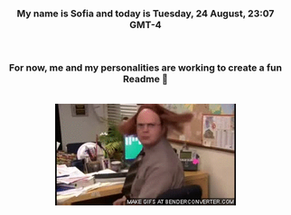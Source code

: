 


<div align="center">
<h3 >My name is Sofia and today is Tuesday, 24 August, 23:07 GMT-4</h3><br>
<h3 >For now, me and my personalities are working to create a fun Readme 👋
</h3><br>
<img src='img/dwight.gif' alt='working...'/>
</div>
